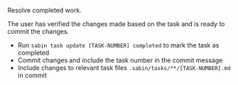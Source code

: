 Resolve completed work.

The user has verified the changes made based on the task and is ready to commit the changes.

- Run `sabin task update [TASK-NUMBER] completed` to mark the task as completed
- Commit changes and include the task number in the commit message
- Include changes to relevant task files `.sabin/tasks/**/[TASK-NUMBER].md` in commit
